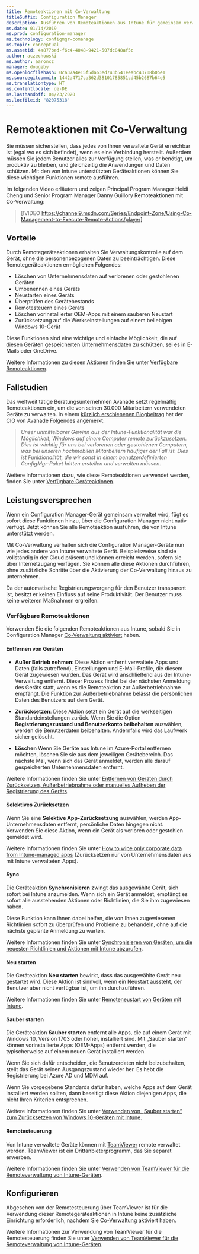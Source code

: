 ```yaml
---
title: Remoteaktionen mit Co-Verwaltung
titleSuffix: Configuration Manager
description: Ausführen von Remoteaktionen aus Intune für gemeinsam verwaltete Geräte
ms.date: 01/14/2019
ms.prod: configuration-manager
ms.technology: configmgr-comanage
ms.topic: conceptual
ms.assetid: 4a877bed-f6c4-4048-9421-507dc848af5c
author: aczechowski
ms.author: aaroncz
manager: dougeby
ms.openlocfilehash: 0ca37a4e15f5da63ed743b541eeabc43708b0be1
ms.sourcegitcommit: 1442a4717ca362d38101785851cd45b2687b64e5
ms.translationtype: HT
ms.contentlocale: de-DE
ms.lasthandoff: 04/23/2020
ms.locfileid: "82075318"
---
```

# <a name="remote-actions-with-co-management"></a>Remoteaktionen mit Co-Verwaltung

Sie müssen sicherstellen, dass jedes von Ihnen verwaltete Gerät erreichbar ist (egal wo es sich befindet), wenn es eine Verbindung herstellt. Außerdem müssen Sie jedem Benutzer alles zur Verfügung stellen, was er benötigt, um produktiv zu bleiben, und gleichzeitig die Anwendungen und Daten schützen. Mit den von Intune unterstützten Geräteaktionen können Sie diese wichtigen Funktionen remote ausführen.

Im folgenden Video erläutern und zeigen Principal Program Manager Heidi Cheng und Senior Program Manager Danny Guillory Remoteaktionen mit Co-Verwaltung:

> [!VIDEO https://channel9.msdn.com/Series/Endpoint-Zone/Using-Co-Management-to-Execute-Remote-Actions/player]



## <a name="benefits"></a>Vorteile

Durch Remotegeräteaktionen erhalten Sie Verwaltungskontrolle auf dem Gerät, ohne die personenbezogenen Daten zu beeinträchtigen. Diese Remotegeräteaktionen ermöglichen Folgendes: 
- Löschen von Unternehmensdaten auf verlorenen oder gestohlenen Geräten  
- Umbenennen eines Geräts  
- Neustarten eines Geräts  
- Überprüfen des Gerätebestands  
- Remotesteuern eines Geräts  
- Löschen vorinstallierter OEM-Apps mit einem sauberen Neustart  
- Zurücksetzung auf die Werkseinstellungen auf einem beliebigen Windows 10-Gerät  

Diese Funktionen sind eine wichtige und einfache Möglichkeit, die auf diesen Geräten gespeicherten Unternehmensdaten zu schützen, sei es in E-Mails oder OneDrive.

Weitere Informationen zu diesen Aktionen finden Sie unter [Verfügbare Remoteaktionen](#available-remote-actions). 



## <a name="case-studies"></a>Fallstudien

Das weltweit tätige Beratungsunternehmen Avanade setzt regelmäßig Remoteaktionen ein, um die von seinen 30.000 Mitarbeitern verwendeten Geräte zu verwalten. In einem [kürzlich erschienenen Blogbeitrag](https://www.microsoft.com/microsoft-365/blog/2018/02/07/the-future-is-on-the-other-side-of-this-bridge/) hat der CIO von Avanade Folgendes angemerkt:

> *Unser unmittelbarer Gewinn aus der Intune-Funktionalität war die Möglichkeit, Windows auf einem Computer remote zurückzusetzen. Dies ist wichtig für uns bei verlorenen oder gestohlenen Computern, was bei unseren hochmobilen Mitarbeitern häufiger der Fall ist.* 
> *Dies ist Funktionalität, die wir sonst in einem benutzerdefinierten ConfigMgr-Paket hätten erstellen und verwalten müssen.*

Weitere Informationen dazu, wie diese Remoteaktionen verwendet werden, finden Sie unter [Verfügbare Geräteaktionen](../../intune/remote-actions/device-management.md#available-device-actions).


## <a name="value-proposition"></a>Leistungsversprechen

Wenn ein Configuration Manager-Gerät gemeinsam verwaltet wird, fügt es sofort diese Funktionen hinzu, über die Configuration Manager nicht nativ verfügt. Jetzt können Sie alle Remoteaktion ausführen, die von Intune unterstützt werden. 

Mit Co-Verwaltung verhalten sich die Configuration Manager-Geräte nun wie jedes andere von Intune verwaltete Gerät. Beispielsweise sind sie vollständig in der Cloud präsent und können erreicht werden, sofern sie über Internetzugang verfügen. Sie können alle diese Aktionen durchführen, ohne zusätzliche Schritte über die Aktivierung der Co-Verwaltung hinaus zu unternehmen.

Da der automatische Registrierungsvorgang für den Benutzer transparent ist, besitzt er keinen Einfluss auf seine Produktivität. Der Benutzer muss keine weiteren Maßnahmen ergreifen.


### <a name="available-remote-actions"></a>Verfügbare Remoteaktionen

Verwenden Sie die folgenden Remoteaktionen aus Intune, sobald Sie in Configuration Manager [Co-Verwaltung aktiviert](how-to-enable.md) haben.

#### <a name="remove-devices"></a>Entfernen von Geräten
- **Außer Betrieb nehmen**: Diese Aktion entfernt verwaltete Apps und Daten (falls zutreffend), Einstellungen und E-Mail-Profile, die diesem Gerät zugewiesen wurden. Das Gerät wird anschließend aus der Intune-Verwaltung entfernt. Dieser Prozess findet bei der nächsten Anmeldung des Geräts statt, wenn es die Remoteaktion zur Außerbetriebnahme empfängt. Die Funktion zur Außerbetriebnahme belässt die persönlichen Daten des Benutzers auf dem Gerät.  

- **Zurücksetzen**: Diese Aktion setzt ein Gerät auf die werkseitigen Standardeinstellungen zurück. Wenn Sie die Option **Registrierungszustand und Benutzerkonto beibehalten** auswählen, werden die Benutzerdaten beibehalten. Andernfalls wird das Laufwerk sicher gelöscht.  

- **Löschen** Wenn Sie Geräte aus Intune im Azure-Portal entfernen möchten, löschen Sie sie aus dem jeweiligen Gerätebereich. Das nächste Mal, wenn sich das Gerät anmeldet, werden alle darauf gespeicherten Unternehmensdaten entfernt.  

Weitere Informationen finden Sie unter [Entfernen von Geräten durch Zurücksetzen, Außerbetriebnahme oder manuelles Aufheben der Registrierung des Geräts](../../intune/remote-actions/devices-wipe.md).

#### <a name="selective-wipe"></a>Selektives Zurücksetzen
<!--SCCMDocs issue 973-->
Wenn Sie eine **Selektive App-Zurücksetzung** auswählen, werden App-Unternehmensdaten entfernt, persönliche Daten hingegen nicht. Verwenden Sie diese Aktion, wenn ein Gerät als verloren oder gestohlen gemeldet wird. 

Weitere Informationen finden Sie unter [How to wipe only corporate data from Intune-managed apps](../../intune/apps/apps-selective-wipe.md) (Zurücksetzen nur von Unternehmensdaten aus mit Intune verwalteten Apps).

#### <a name="sync"></a>Sync
Die Geräteaktion **Synchronisieren** zwingt das ausgewählte Gerät, sich sofort bei Intune anzumelden. Wenn sich ein Gerät anmeldet, empfängt es sofort alle ausstehenden Aktionen oder Richtlinien, die Sie ihm zugewiesen haben.

Diese Funktion kann Ihnen dabei helfen, die von Ihnen zugewiesenen Richtlinien sofort zu überprüfen und Probleme zu behandeln, ohne auf die nächste geplante Anmeldung zu warten.

Weitere Informationen finden Sie unter [Synchronisieren von Geräten, um die neuesten Richtlinien und Aktionen mit Intune abzurufen](../../intune/remote-actions/device-sync.md).

#### <a name="restart"></a>Neu starten
Die Geräteaktion **Neu starten** bewirkt, dass das ausgewählte Gerät neu gestartet wird. Diese Aktion ist sinnvoll, wenn ein Neustart aussteht, der Benutzer aber nicht verfügbar ist, um ihn durchzuführen.

Weitere Informationen finden Sie unter [Remoteneustart von Geräten mit Intune](../../intune/remote-actions/device-restart.md).

#### <a name="fresh-start"></a>Sauber starten
Die Geräteaktion **Sauber starten** entfernt alle Apps, die auf einem Gerät mit Windows 10, Version 1703 oder höher, installiert sind. Mit „Sauber starten“ können vorinstallierte Apps (OEM-Apps) entfernt werden, die typischerweise auf einem neuen Gerät installiert werden.

Wenn Sie sich dafür entscheiden, die Benutzerdaten nicht beizubehalten, stellt das Gerät seinen Ausgangszustand wieder her. Es hebt die Registrierung bei Azure AD und MDM auf.

Wenn Sie vorgegebene Standards dafür haben, welche Apps auf dem Gerät installiert werden sollten, dann beseitigt diese Aktion diejenigen Apps, die nicht Ihren Kriterien entsprechen.

Weitere Informationen finden Sie unter [Verwenden von „Sauber starten“ zum Zurücksetzen von Windows 10-Geräten mit Intune](../../intune/remote-actions/device-fresh-start.md). 

#### <a name="remote-control"></a>Remotesteuerung
Von Intune verwaltete Geräte können mit [TeamViewer](https://www.teamviewer.com/) remote verwaltet werden. TeamViewer ist ein Drittanbieterprogramm, das Sie separat erwerben.

Weitere Informationen finden Sie unter [Verwenden von TeamViewer für die Remoteverwaltung von Intune-Geräten](../../intune/remote-actions/teamviewer-support.md).



## <a name="configure"></a>Konfigurieren

Abgesehen von der Remotesteuerung über TeamViewer ist für die Verwendung dieser Remotegeräteaktionen in Intune keine zusätzliche Einrichtung erforderlich, nachdem Sie [Co-Verwaltung](how-to-enable.md) aktiviert haben.

Weitere Informationen zur Verwendung von TeamViewer für die Remotesteuerung finden Sie unter [Verwenden von TeamViewer für die Remoteverwaltung von Intune-Geräten](../../intune/remote-actions/teamviewer-support.md).
